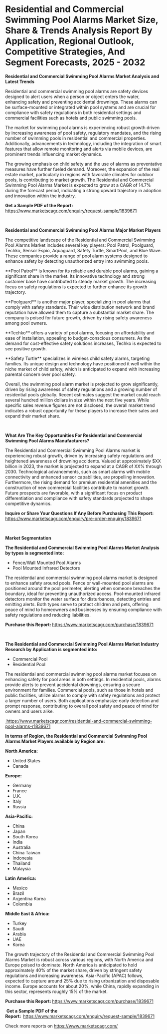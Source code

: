 <p><h1>Residential and Commercial Swimming Pool Alarms Market Size, Share & Trends Analysis Report By Application, Regional Outlook, Competitive Strategies, And Segment Forecasts, 2025 - 2032</h1></p><p><strong>Residential and Commercial Swimming Pool Alarms Market Analysis and Latest Trends</strong></p>
<p><p>Residential and commercial swimming pool alarms are safety devices designed to alert users when a person or object enters the water, enhancing safety and preventing accidental drownings. These alarms can be surface-mounted or integrated within pool systems and are crucial for compliance with safety regulations in both residential settings and commercial facilities such as hotels and public swimming pools.</p><p>The market for swimming pool alarms is experiencing robust growth driven by increasing awareness of pool safety, regulatory mandates, and the rising number of swimming pools in residential and commercial properties. Additionally, advancements in technology, including the integration of smart features that allow remote monitoring and alerts via mobile devices, are prominent trends influencing market dynamics.</p><p>The growing emphasis on child safety and the use of alarms as preventative measures have further fueled demand. Moreover, the expansion of the real estate market, particularly in regions with favorable climates for outdoor pools, is contributing to market growth. The Residential and Commercial Swimming Pool Alarms Market is expected to grow at a CAGR of 14.7% during the forecast period, indicating a strong upward trajectory in adoption and innovation within the industry.</p></p>
<p><strong>Get a Sample PDF of the Report:&nbsp;</strong> <a href="https://www.marketscagr.com/enquiry/request-sample/1839671?utm_campaign=1868&utm_medium=2&utm_source=Github&utm_content=ia&utm_term=28022025&utm_id=residential-and-commercial-swimming-pool-alarms">https://www.marketscagr.com/enquiry/request-sample/1839671</a></p>
<p>&nbsp;</p>
<p><strong>Residential and Commercial Swimming Pool Alarms Major Market Players</strong></p>
<p><p>The competitive landscape of the Residential and Commercial Swimming Pool Alarms Market includes several key players: Pool Patrol, Poolguard, Techko, Sensor Espio, Aquaguard, Safety Turtle, SmartPool, and Blue Wave. These companies provide a range of pool alarm systems designed to enhance safety by detecting unauthorized entry into swimming pools.</p><p>**Pool Patrol** is known for its reliable and durable pool alarms, gaining a significant share in the market. Its innovative technology and strong customer base have contributed to steady market growth. The increasing focus on safety regulations is expected to further enhance its growth trajectory.</p><p>**Poolguard** is another major player, specializing in pool alarms that comply with safety standards. Their wide distribution network and brand reputation have allowed them to capture a substantial market share. The company is poised for future growth, driven by rising safety awareness among pool owners.</p><p>**Techko** offers a variety of pool alarms, focusing on affordability and ease of installation, appealing to budget-conscious consumers. As the demand for cost-effective safety solutions increases, Techko is expected to see positive growth.</p><p>**Safety Turtle** specializes in wireless child safety alarms, targeting families. Its unique design and technology have positioned it well within the niche market of child safety, which is anticipated to expand with increasing parental concern over pool safety.</p><p>Overall, the swimming pool alarm market is projected to grow significantly, driven by rising awareness of safety regulations and a growing number of residential pools globally. Recent estimates suggest the market could reach several hundred million dollars in size within the next five years. While specific sales revenue figures are not disclosed, the overall market trend indicates a robust opportunity for these players to increase their sales and expand their market share.</p></p>
<p>&nbsp;</p>
<p><strong>What Are The Key Opportunities For Residential and Commercial Swimming Pool Alarms Manufacturers?</strong></p>
<p><p>The Residential and Commercial Swimming Pool Alarms market is experiencing robust growth, driven by increasing safety regulations and heightened awareness of drowning accidents. Valued at approximately $XX billion in 2023, the market is projected to expand at a CAGR of XX% through 2030. Technological advancements, such as smart alarms with mobile connectivity and enhanced sensor capabilities, are propelling innovation. Furthermore, the rising demand for premium residential amenities and the construction of new commercial facilities contribute to market growth. Future prospects are favorable, with a significant focus on product differentiation and compliance with safety standards projected to shape competitive dynamics.</p></p>
<p><strong>Inquire or Share Your Questions If Any Before Purchasing This Report:</strong> <a href="https://www.marketscagr.com/enquiry/pre-order-enquiry/1839671?utm_campaign=1868&utm_medium=2&utm_source=Github&utm_content=ia&utm_term=28022025&utm_id=residential-and-commercial-swimming-pool-alarms">https://www.marketscagr.com/enquiry/pre-order-enquiry/1839671</a></p>
<p>&nbsp;</p>
<p><strong>Market Segmentation</strong></p>
<p><strong>The Residential and Commercial Swimming Pool Alarms Market Analysis by types is segmented into:</strong></p>
<p><ul><li>Fence/Wall Mounted Pool Alarms</li><li>Pool Mounted Infrared Detectors</li></ul></p>
<p><p>The residential and commercial swimming pool alarms market is designed to enhance safety around pools. Fence or wall-mounted pool alarms are positioned around the pool perimeter, alerting when someone breaches the boundary, ideal for preventing unauthorized access. Pool-mounted infrared detectors monitor the water surface for disturbances, detecting entries and emitting alerts. Both types serve to protect children and pets, offering peace of mind to homeowners and businesses by ensuring compliance with safety regulations and reducing liabilities.</p></p>
<p><strong>Purchase this Report:&nbsp;</strong><a href="https://www.marketscagr.com/purchase/1839671?utm_campaign=1868&utm_medium=2&utm_source=Github&utm_content=ia&utm_term=28022025&utm_id=residential-and-commercial-swimming-pool-alarms">https://www.marketscagr.com/purchase/1839671</a></p>
<p>&nbsp;</p>
<p><strong>The Residential and Commercial Swimming Pool Alarms Market Industry Research by Application is segmented into:</strong></p>
<p><ul><li>Commercial Pool</li><li>Residential Pool</li></ul></p>
<p><p>The residential and commercial swimming pool alarms market focuses on enhancing safety for pool areas in both settings. In residential pools, alarms provide alerts to prevent accidental drownings, ensuring a secure environment for families. Commercial pools, such as those in hotels and public facilities, utilize alarms to comply with safety regulations and protect a larger number of users. Both applications emphasize early detection and prompt response, contributing to overall pool safety and peace of mind for owners and users alike.</p></p>
<p><a href="https://www.marketscagr.com/residential-and-commercial-swimming-pool-alarms-r1839671?utm_campaign=1868&utm_medium=2&utm_source=Github&utm_content=ia&utm_term=28022025&utm_id=residential-and-commercial-swimming-pool-alarms">&nbsp;https://www.marketscagr.com/residential-and-commercial-swimming-pool-alarms-r1839671</a></p>
<p><strong>In terms of Region, the Residential and Commercial Swimming Pool Alarms Market Players available by Region are:</strong></p>
<p>
    <p> <strong> North America: </strong>
        <ul>
            <li>United States</li>
            <li>Canada</li>
        </ul>
        </p> 
    <p> <strong> Europe: </strong>
        <ul>
            <li>Germany</li>
            <li>France</li>
            <li>U.K.</li>
            <li>Italy</li>
            <li>Russia</li>
        </ul>
        </p> 
    <p> <strong> Asia-Pacific: </strong>
        <ul>
            <li>China</li>
            <li>Japan</li>
            <li>South Korea</li>
            <li>India</li>
            <li>Australia</li>
            <li>China Taiwan</li>
            <li>Indonesia</li>
            <li>Thailand</li>
            <li>Malaysia</li>
        </ul>
        </p> 
    <p> <strong> Latin America: </strong>
        <ul>
            <li>Mexico</li>
            <li>Brazil</li>
            <li>Argentina Korea</li>
            <li>Colombia</li>
        </ul>
        </p> 
    <p> <strong> Middle East & Africa: </strong>
        <ul>
            <li>Turkey</li>
            <li>Saudi</li>
            <li>Arabia</li>
            <li>UAE</li>
            <li>Korea</li>
        </ul>
    </p>
    </p>
<p><p>The growth trajectory of the Residential and Commercial Swimming Pool Alarms Market is robust across various regions, with North America and Europe poised to dominate. North America is anticipated to hold approximately 40% of the market share, driven by stringent safety regulations and increasing awareness. Asia-Pacific (APAC) follows, expected to capture around 25% due to rising urbanization and disposable income. Europe accounts for about 20%, while China, rapidly expanding in this sector, represents roughly 15% of the market.</p></p>
<p><strong>Purchase this Report: </strong><a href="https://www.marketscagr.com/purchase/1839671?utm_campaign=1868&utm_medium=2&utm_source=Github&utm_content=ia&utm_term=28022025&utm_id=residential-and-commercial-swimming-pool-alarms">https://www.marketscagr.com/purchase/1839671</a></p>
<p>&nbsp;<strong>Get a Sample PDF of the Report:&nbsp;&nbsp;</strong><a href="https://www.marketscagr.com/enquiry/request-sample/1839671?utm_campaign=1868&utm_medium=2&utm_source=Github&utm_content=ia&utm_term=28022025&utm_id=residential-and-commercial-swimming-pool-alarms">https://www.marketscagr.com/enquiry/request-sample/1839671</a></p>
<p><strong></strong></p>
<p>Check more reports on <a href="https://www.marketscagr.com/?utm_campaign=1868&utm_medium=2&utm_source=Github&utm_content=ia&utm_term=28022025&utm_id=residential-and-commercial-swimming-pool-alarms">https://www.marketscagr.com/</a></p>